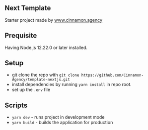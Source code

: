 ## Next Template
Starter project made by www.cinnamon.agency

## Prequisite 
Having Node.js 12.22.0 or later installed.
## Setup
- git clone the repo with `git clone https://github.com/Cinnamon-Agency/template-nextjs.git`
- install dependencies by running `yarn install` in repo root.
- set up the `.env` file

## Scripts

- `yarn dev` - runs project in development mode
- `yarn build` - builds the application for production
